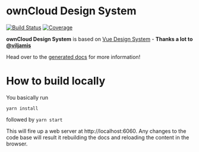 # ownCloud Design System
[![Build Status](https://drone.owncloud.com/api/badges/owncloud/owncloud-design-system/status.svg)](https://drone.owncloud.com/owncloud/owncloud-design-system)
[![Coverage](https://sonarcloud.io/api/project_badges/measure?project=owncloud_owncloud-design-system&metric=coverage)](https://sonarcloud.io/dashboard?id=owncloud_owncloud-design-system)

**ownCloud Design System** is based on [Vue Design System](https://vueds.com/) - **Thanks a lot to [@viljamis](https://twitter.com/viljamis)**

Head over to the [generated docs](https://owncloud.github.io/owncloud-design-system/) for more information!

# How to build locally

You basically run

`yarn install`

followed by
`yarn start`

This will fire up a web server at http://localhost:6060.
Any changes to the code base will result it rebuilding the docs and reloading the content in the browser.
